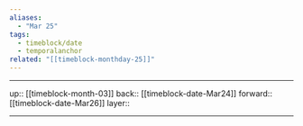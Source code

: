 ```yaml
---
aliases:
  - "Mar 25"
tags:
  - timeblock/date
  - temporalanchor
related: "[[timeblock-monthday-25]]"
---
```




***

up:: [[timeblock-month-03]]
back:: [[timeblock-date-Mar24]]
forward:: [[timeblock-date-Mar26]]
layer:: 

***
